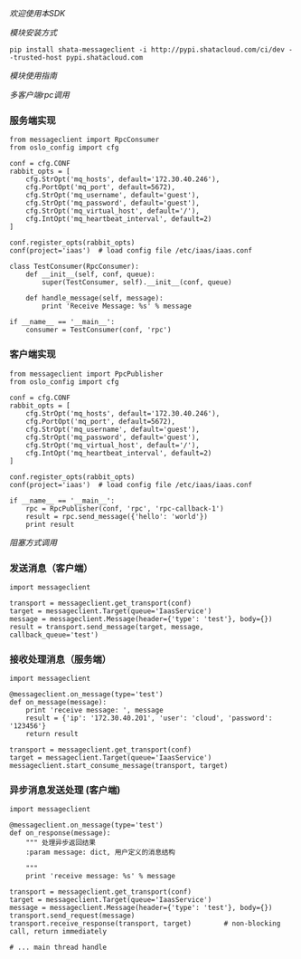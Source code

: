 *欢迎使用本SDK*

*模块安装方式*

    pip install shata-messageclient -i http://pypi.shatacloud.com/ci/dev --trusted-host pypi.shatacloud.com
    
*模块使用指南*


*多客户端rpc调用*

### 服务端实现
    from messageclient import RpcConsumer
    from oslo_config import cfg

    conf = cfg.CONF
    rabbit_opts = [
        cfg.StrOpt('mq_hosts', default='172.30.40.246'),
        cfg.PortOpt('mq_port', default=5672),
        cfg.StrOpt('mq_username', default='guest'),
        cfg.StrOpt('mq_password', default='guest'),
        cfg.StrOpt('mq_virtual_host', default='/'),
        cfg.IntOpt('mq_heartbeat_interval', default=2)
    ]

    conf.register_opts(rabbit_opts)
    conf(project='iaas')  # load config file /etc/iaas/iaas.conf

    class TestConsumer(RpcConsumer):
        def __init__(self, conf, queue):
            super(TestConsumer, self).__init__(conf, queue)
        
        def handle_message(self, message):
            print 'Receive Message: %s' % message

    if __name__ == '__main__':
        consumer = TestConsumer(conf, 'rpc')

### 客户端实现
    from messageclient import PpcPublisher
    from oslo_config import cfg

    conf = cfg.CONF
    rabbit_opts = [
        cfg.StrOpt('mq_hosts', default='172.30.40.246'),
        cfg.PortOpt('mq_port', default=5672),
        cfg.StrOpt('mq_username', default='guest'),
        cfg.StrOpt('mq_password', default='guest'),
        cfg.StrOpt('mq_virtual_host', default='/'),
        cfg.IntOpt('mq_heartbeat_interval', default=2)
    ]

    conf.register_opts(rabbit_opts)
    conf(project='iaas')  # load config file /etc/iaas/iaas.conf
        
    if __name__ == '__main__':
        rpc = RpcPublisher(conf, 'rpc', 'rpc-callback-1')
        result = rpc.send_message({'hello': 'world'})
        print result
            
            
            
            

*阻塞方式调用*

### 发送消息（客户端）

    import messageclient
    
    transport = messageclient.get_transport(conf)
    target = messageclient.Target(queue='IaasService')
    message = messageclient.Message(header={'type': 'test'}, body={})
    result = transport.send_message(target, message, callback_queue='test')
    

### 接收处理消息（服务端）
    
    import messageclient
    
    @messageclient.on_message(type='test')
    def on_message(message):
        print 'receive message: ', message
        result = {'ip': '172.30.40.201', 'user': 'cloud', 'password': '123456'}
        return result
    
    transport = messageclient.get_transport(conf)
    target = messageclient.Target(queue='IaasService')
    messageclient.start_consume_message(transport, target)


### 异步消息发送处理 (客户端)

    import messageclient

    @messageclient.on_message(type='test')
    def on_response(message):
        """ 处理异步返回结果
        :param message: dict, 用户定义的消息结构
        
        """
        print 'receive message: %s' % message

    transport = messageclient.get_transport(conf)
    target = messageclient.Target(queue='IaasService')
    message = messageclient.Message(header={'type': 'test'}, body={})
    transport.send_request(message)
    transport.receive_response(transport, target)        # non-blocking call, return immediately

    # ... main thread handle


